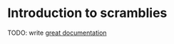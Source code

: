 # Introduction to scramblies

TODO: write [great documentation](http://jacobian.org/writing/what-to-write/)
